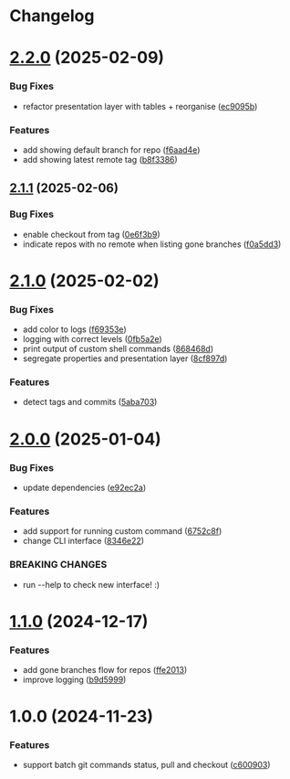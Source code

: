 # Changelog

# [2.2.0](https://github.com/harper25/repostates/compare/2.1.1...2.2.0) (2025-02-09)


### Bug Fixes

* refactor presentation layer with tables + reorganise ([ec9095b](https://github.com/harper25/repostates/commit/ec9095bfbc266b6fa5dd2661cd534d6fcddc3760))


### Features

* add showing default branch for repo ([f6aad4e](https://github.com/harper25/repostates/commit/f6aad4ee152f85c7b1a75af87c06013e544956f5))
* add showing latest remote tag ([b8f3386](https://github.com/harper25/repostates/commit/b8f338612f642b8e4eda66d4cc23ebab97b01d57))

## [2.1.1](https://github.com/harper25/repostates/compare/2.1.0...2.1.1) (2025-02-06)


### Bug Fixes

* enable checkout from tag ([0e6f3b9](https://github.com/harper25/repostates/commit/0e6f3b9b272d74519ec270537d1e8ab5ba9dd1f1))
* indicate repos with no remote when listing gone branches ([f0a5dd3](https://github.com/harper25/repostates/commit/f0a5dd30dfa60c5cbfaaf8c349a834768c33b7db))

# [2.1.0](https://github.com/harper25/repostates/compare/2.0.0...2.1.0) (2025-02-02)


### Bug Fixes

* add color to logs ([f69353e](https://github.com/harper25/repostates/commit/f69353ead316c3213237f463274e6bc6988c83de))
* logging with correct levels ([0fb5a2e](https://github.com/harper25/repostates/commit/0fb5a2ed87abdc94bd677c69860d6251c41e22d4))
* print output of custom shell commands ([868468d](https://github.com/harper25/repostates/commit/868468dc9d5521ae766094683bfc2e21371d3b07))
* segregate properties and presentation layer ([8cf897d](https://github.com/harper25/repostates/commit/8cf897d3a981595ca83036666b73abd43d0e029f))


### Features

* detect tags and commits ([5aba703](https://github.com/harper25/repostates/commit/5aba703ea76254c1b64cf5ae43273e3e91162ff3))

# [2.0.0](https://github.com/harper25/microservices-git-state/compare/1.1.0...2.0.0) (2025-01-04)


### Bug Fixes

* update dependencies ([e92ec2a](https://github.com/harper25/microservices-git-state/commit/e92ec2a31a51c26dd4b4f1f37f2c50b6ab4aefd4))


### Features

* add support for running custom command ([6752c8f](https://github.com/harper25/microservices-git-state/commit/6752c8fc431ea48db0084ae7cd6eb96a9ca27f28))
* change CLI interface ([8346e22](https://github.com/harper25/microservices-git-state/commit/8346e22f3a1f30069e867b39c4085653818e1961))


### BREAKING CHANGES

* run --help to check new interface! :)

# [1.1.0](https://github.com/harper25/microservices-git-state/compare/1.0.0...1.1.0) (2024-12-17)


### Features

* add gone branches flow for repos ([ffe2013](https://github.com/harper25/microservices-git-state/commit/ffe201339e7ee9fb33cf2b5af294329c24f0532b))
* improve logging ([b9d5999](https://github.com/harper25/microservices-git-state/commit/b9d59990a8c6325148c2b0efa864b434bd99329f))

# 1.0.0 (2024-11-23)


### Features

* support batch git commands status, pull and checkout ([c600903](https://github.com/harper25/microservices-git-state/commit/c6009035ffa099a0b4fd4ae3a3ad7842383cdacc))
